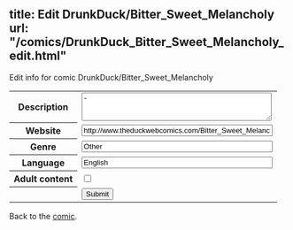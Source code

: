 title: Edit DrunkDuck/Bitter_Sweet_Melancholy
url: "/comics/DrunkDuck_Bitter_Sweet_Melancholy_edit.html"
---
Edit info for comic DrunkDuck/Bitter_Sweet_Melancholy

<form name="comic" action="http://gaepostmail.appspot.com/comic/" method="post">
<table class="comicinfo">
<tr>
<th>Description</th><td><textarea name="description" cols="40" rows="3">-</textarea></td>
</tr>
<tr>
<th>Website</th><td><input type="text" name="url" value="http://www.theduckwebcomics.com/Bitter_Sweet_Melancholy/" size="40"/></td>
</tr>
<tr>
<th>Genre</th><td><input type="text" name="genre" value="Other" size="40"/></td>
</tr>
<tr>
<th>Language</th><td><input type="text" name="language" value="English" size="40"/></td>
</tr>
<tr>
<th>Adult content</th><td><input type="checkbox" name="adult" value="adult" /></td>
</tr>
<tr>
<th></th><td>
<input type="hidden" name="comic" value="DrunkDuck_Bitter_Sweet_Melancholy" />
<input type="submit" name="submit" value="Submit" />
</td>
</tr>
</table>
</form>

Back to the [comic](DrunkDuck_Bitter_Sweet_Melancholy.html).
